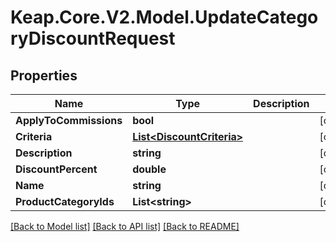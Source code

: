 # Keap.Core.V2.Model.UpdateCategoryDiscountRequest

## Properties

Name | Type | Description | Notes
------------ | ------------- | ------------- | -------------
**ApplyToCommissions** | **bool** |  | [optional] 
**Criteria** | [**List&lt;DiscountCriteria&gt;**](DiscountCriteria.md) |  | [optional] 
**Description** | **string** |  | [optional] 
**DiscountPercent** | **double** |  | [optional] 
**Name** | **string** |  | [optional] 
**ProductCategoryIds** | **List&lt;string&gt;** |  | [optional] 

[[Back to Model list]](../README.md#documentation-for-models) [[Back to API list]](../README.md#documentation-for-api-endpoints) [[Back to README]](../README.md)

